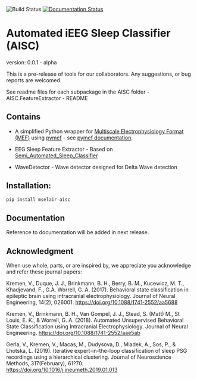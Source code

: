 ![Build Status](https://travis-ci.com/mselair/AISC.svg?branch=master)
[![Documentation Status](https://readthedocs.org/projects/mselair-aisc/badge/?version=latest)](https://mselair-aisc.readthedocs.io/en/latest/?badge=latest)

# Automated iEEG Sleep Classifier (AISC)
version: 0.0.1 - alpha

This is a pre-release of tools for our collaborators. Any suggestions, or bug reports are welcomed.

See readme files for each subpackage in the AISC folder - AISC.FeatureExtractor - README

## Contains
- A simplified Python wrapper for [Multiscale Electrophysiology Format (MEF)](https://github.com/msel-source/meflib) using [pymef](https://github.com/msel-source/pymef) - see [pymef documentation](https://pymef.readthedocs.io/en/latest/).

- EEG Sleep Feature Extractor - Based on [Semi_Automated_Sleep_Classifier](https://github.com/vkremen/Semi_Automated_Sleep_Classifier_iEEG)

- WaveDetector - Wave detector designed for Delta Wave detection


## Installation:

```bash
pip install mselair-aisc
```

## Documentation
Reference to documentation will be added in next release.


## Acknowledgment
When use whole, parts, or are inspired by, we appreciate you acknowledge and refer these journal papers: 

Kremen, V., Duque, J. J., Brinkmann, B. H., Berry, B. M., Kucewicz, M. T., Khadjevand, F., G.A. Worrell, G. A. (2017). Behavioral state classification in epileptic brain using intracranial electrophysiology. Journal of Neural Engineering, 14(2), 026001. https://doi.org/10.1088/1741-2552/aa5688

Kremen, V., Brinkmann, B. H., Van Gompel, J. J., Stead, S. (Matt) M., St Louis, E. K., & Worrell, G. A. (2018). Automated Unsupervised Behavioral State Classification using Intracranial Electrophysiology. Journal of Neural Engineering. https://doi.org/10.1088/1741-2552/aae5ab

Gerla, V., Kremen, V., Macas, M., Dudysova, D., Mladek, A., Sos, P., & Lhotska, L. (2019). Iterative expert-in-the-loop classification of sleep PSG recordings using a hierarchical clustering. Journal of Neuroscience Methods, 317(February), 61?70. https://doi.org/10.1016/j.jneumeth.2019.01.013






